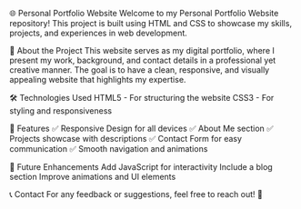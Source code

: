 🌐 Personal Portfolio Website
Welcome to my Personal Portfolio Website repository! This project is built using HTML and CSS to showcase my skills, projects, and experiences in web development.

📌 About the Project
This website serves as my digital portfolio, where I present my work, background, and contact details in a professional yet creative manner. The goal is to have a clean, responsive, and visually appealing website that highlights my expertise.

🛠️ Technologies Used
HTML5 - For structuring the website
CSS3 - For styling and responsiveness

📂 Features
✅ Responsive Design for all devices
✅ About Me section
✅ Projects showcase with descriptions
✅ Contact Form for easy communication
✅ Smooth navigation and animations

🎨 Future Enhancements
Add JavaScript for interactivity
Include a blog section
Improve animations and UI elements

📞 Contact
For any feedback or suggestions, feel free to reach out! 🚀
